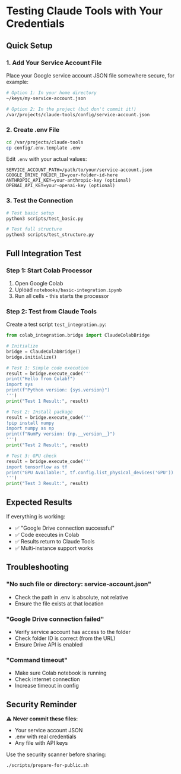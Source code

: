 # Testing Claude Tools with Your Credentials

## Quick Setup

### 1. Add Your Service Account File

Place your Google service account JSON file somewhere secure, for example:
```bash
# Option 1: In your home directory
~/keys/my-service-account.json

# Option 2: In the project (but don't commit it!)
/var/projects/claude-tools/config/service-account.json
```

### 2. Create .env File

```bash
cd /var/projects/claude-tools
cp config/.env.template .env
```

Edit `.env` with your actual values:
```env
SERVICE_ACCOUNT_PATH=/path/to/your/service-account.json
GOOGLE_DRIVE_FOLDER_ID=your-folder-id-here
ANTHROPIC_API_KEY=your-anthropic-key (optional)
OPENAI_API_KEY=your-openai-key (optional)
```

### 3. Test the Connection

```bash
# Test basic setup
python3 scripts/test_basic.py

# Test full structure
python3 scripts/test_structure.py
```

## Full Integration Test

### Step 1: Start Colab Processor

1. Open Google Colab
2. Upload `notebooks/basic-integration.ipynb`
3. Run all cells - this starts the processor

### Step 2: Test from Claude Tools

Create a test script `test_integration.py`:

```python
from colab_integration.bridge import ClaudeColabBridge

# Initialize
bridge = ClaudeColabBridge()
bridge.initialize()

# Test 1: Simple code execution
result = bridge.execute_code('''
print("Hello from Colab!")
import sys
print(f"Python version: {sys.version}")
''')
print("Test 1 Result:", result)

# Test 2: Install package
result = bridge.execute_code('''
!pip install numpy
import numpy as np
print(f"NumPy version: {np.__version__}")
''')
print("Test 2 Result:", result)

# Test 3: GPU check
result = bridge.execute_code('''
import tensorflow as tf
print("GPU Available:", tf.config.list_physical_devices('GPU'))
''')
print("Test 3 Result:", result)
```

## Expected Results

If everything is working:
- ✅ "Google Drive connection successful"
- ✅ Code executes in Colab
- ✅ Results return to Claude Tools
- ✅ Multi-instance support works

## Troubleshooting

### "No such file or directory: service-account.json"
- Check the path in .env is absolute, not relative
- Ensure the file exists at that location

### "Google Drive connection failed"
- Verify service account has access to the folder
- Check folder ID is correct (from the URL)
- Ensure Drive API is enabled

### "Command timeout"
- Make sure Colab notebook is running
- Check internet connection
- Increase timeout in config

## Security Reminder

⚠️ **Never commit these files:**
- Your service account JSON
- .env with real credentials
- Any file with API keys

Use the security scanner before sharing:
```bash
./scripts/prepare-for-public.sh
```